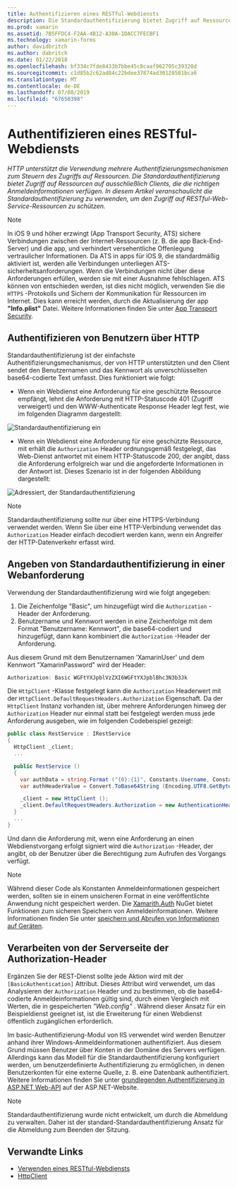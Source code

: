 ```yaml
---
title: Authentifizieren eines RESTful-Webdiensts
description: Die Standardauthentifizierung bietet Zugriff auf Ressourcen auf ausschließlich Clients, die die richtigen Anmeldeinformationen verfügen. In diesem Artikel erläutert die Standardauthentifizierung zu verwenden, um den Zugriff auf RESTful-Web-Service-Ressourcen zu schützen.
ms.prod: xamarin
ms.assetid: 7B5FFDC4-F2AA-4B12-A30A-1DACC7FECBF1
ms.technology: xamarin-forms
author: davidbritch
ms.author: dabritch
ms.date: 01/22/2018
ms.openlocfilehash: bf334c7fde8433b7bbe45c8caaf962705c39320d
ms.sourcegitcommit: c1d85b2c62ad84c22bdee37874ad30128581bca6
ms.translationtype: MT
ms.contentlocale: de-DE
ms.lasthandoff: 07/08/2019
ms.locfileid: "67650398"
---
```

# <a name="authenticate-a-restful-web-service"></a>Authentifizieren eines RESTful-Webdiensts

_HTTP unterstützt die Verwendung mehrere Authentifizierungsmechanismen zum Steuern des Zugriffs auf Ressourcen. Die Standardauthentifizierung bietet Zugriff auf Ressourcen auf ausschließlich Clients, die die richtigen Anmeldeinformationen verfügen. In diesem Artikel veranschaulicht die Standardauthentifizierung zu verwenden, um den Zugriff auf RESTful-Web-Service-Ressourcen zu schützen._

> [!NOTE]
> In iOS 9 und höher erzwingt (App Transport Security, ATS) sichere Verbindungen zwischen der Internet-Ressourcen (z. B. die app Back-End-Server) und die app, und verhindert versehentliche Offenlegung vertraulicher Informationen. Da ATS in apps für iOS 9, die standardmäßig aktiviert ist, werden alle Verbindungen unterliegen ATS-sicherheitsanforderungen. Wenn die Verbindungen nicht über diese Anforderungen erfüllen, werden sie mit einer Ausnahme fehlschlagen.
> ATS können von entschieden werden, ist dies nicht möglich, verwenden Sie die `HTTPS` -Protokolls und Sichern der Kommunikation für Ressourcen im Internet. Dies kann erreicht werden, durch die Aktualisierung der app **"Info.plist"** Datei. Weitere Informationen finden Sie unter [App Transport Security](~/ios/app-fundamentals/ats.md).

## <a name="authenticating-users-over-http"></a>Authentifizieren von Benutzern über HTTP

Standardauthentifizierung ist der einfachste Authentifizierungsmechanismus, der von HTTP unterstützten und den Client sendet den Benutzernamen und das Kennwort als unverschlüsselten base64-codierte Text umfasst. Dies funktioniert wie folgt:

- Wenn ein Webdienst eine Anforderung für eine geschützte Ressource empfängt, lehnt die Anforderung mit HTTP-Statuscode 401 (Zugriff verweigert) und den WWW-Authenticate Response Header legt fest, wie im folgenden Diagramm dargestellt:

![](rest-images/basic-authentication-fail.png "Standardauthentifizierung ein")

- Wenn ein Webdienst eine Anforderung für eine geschützte Ressource, mit erhält die `Authorization` Header ordnungsgemäß festgelegt, das Web-Dienst antwortet mit einem HTTP-Statuscode 200, der angibt, dass die Anforderung erfolgreich war und die angeforderte Informationen in der Antwort ist. Dieses Szenario ist in der folgenden Abbildung dargestellt:

![](rest-images/basic-authentication-success.png "Adressiert, der Standardauthentifizierung")

> [!NOTE]
> Standardauthentifizierung sollte nur über eine HTTPS-Verbindung verwendet werden. Wenn Sie über eine HTTP-Verbindung verwendet das <code>Authorization</code> Header einfach decodiert werden kann, wenn ein Angreifer der HTTP-Datenverkehr erfasst wird.

## <a name="specifying-basic-authentication-in-a-web-request"></a>Angeben von Standardauthentifizierung in einer Webanforderung

Verwendung der Standardauthentifizierung wird wie folgt angegeben:

1. Die Zeichenfolge "Basic", um hinzugefügt wird die `Authorization` -Header der Anforderung.
1. Benutzername und Kennwort werden in eine Zeichenfolge mit dem Format "Benutzername: Kennwort", die base64-codiert und hinzugefügt, dann kann kombiniert die `Authorization` -Header der Anforderung.

Aus diesem Grund mit dem Benutzernamen 'XamarinUser' und dem Kennwort "XamarinPassword" wird der Header:

```csharp
Authorization: Basic WGFtYXJpblVzZXI6WGFtYXJpblBhc3N3b3Jk
```

Die `HttpClient` -Klasse festgelegt kann die `Authorization` Headerwert mit der `HttpClient.DefaultRequestHeaders.Authorization` Eigenschaft. Da der `HttpClient` Instanz vorhanden ist, über mehrere Anforderungen hinweg der `Authorization` Header nur einmal statt bei festgelegt werden muss jede Anforderung ausgeben, wie im folgenden Codebeispiel gezeigt:

```csharp
public class RestService : IRestService
{
  HttpClient _client;
  ...

  public RestService ()
  {
    var authData = string.Format ("{0}:{1}", Constants.Username, Constants.Password);
    var authHeaderValue = Convert.ToBase64String (Encoding.UTF8.GetBytes (authData));

    _client = new HttpClient ();
    _client.DefaultRequestHeaders.Authorization = new AuthenticationHeaderValue ("Basic", authHeaderValue);
  }
  ...
}
```

Und dann die Anforderung mit, wenn eine Anforderung an einen Webdienstvorgang erfolgt signiert wird die `Authorization` -Header, der angibt, ob der Benutzer über die Berechtigung zum Aufrufen des Vorgangs verfügt.

> [!NOTE]
> Während dieser Code als Konstanten Anmeldeinformationen gespeichert werden, sollten sie in einem unsicheren Format in eine veröffentlichte Anwendung nicht gespeichert werden. Die [Xamarith.Auth](https://www.nuget.org/packages/Xamarin.Auth/) NuGet bietet Funktionen zum sicheren Speichern von Anmeldeinformationen. Weitere Informationen finden Sie unter [speichern und Abrufen von Informationen auf Geräten](~/xamarin-forms/data-cloud/authentication/oauth.md).

## <a name="processing-the-authorization-header-server-side"></a>Verarbeiten von der Serverseite der Authorization-Header

Ergänzen Sie der REST-Dienst sollte jede Aktion wird mit der `[BasicAuthentication]` Attribut. Dieses Attribut wird verwendet, um das Analysieren der `Authorization` Header und zu bestimmen, ob die base64-codierte Anmeldeinformationen gültig sind, durch einen Vergleich mit Werten, die in gespeicherten *"Web.config"* . Während dieser Ansatz für ein Beispieldienst geeignet ist, ist die Erweiterung für einen Webdienst öffentlich zugänglichen erforderlich.

Im basic-Authentifizierung-Modul von IIS verwendet wird werden Benutzer anhand ihrer Windows-Anmeldeinformationen authentifiziert. Aus diesem Grund müssen Benutzer über Konten in der Domäne des Servers verfügen. Allerdings kann das Modell für die Standardauthentifizierung konfiguriert werden, um benutzerdefinierte Authentifizierung zu ermöglichen, in denen Benutzerkonten für eine externe Quelle, z. B. eine Datenbank authentifiziert. Weitere Informationen finden Sie unter [grundlegenden Authentifizierung in ASP.NET Web-API](http://www.asp.net/web-api/overview/security/basic-authentication) auf der ASP.NET-Website.

> [!NOTE]
> Standardauthentifizierung wurde nicht entwickelt, um durch die Abmeldung zu verwalten. Daher ist der standard-Standardauthentifizierung Ansatz für die Abmeldung zum Beenden der Sitzung.

## <a name="related-links"></a>Verwandte Links

- [Verwenden eines RESTful-Webdiensts](~/xamarin-forms/data-cloud/web-services/rest.md)
- [HttpClient](https://msdn.microsoft.com/library/system.net.http.httpclient(v=vs.110).aspx)
